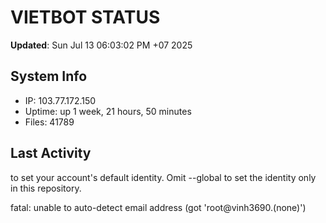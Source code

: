 # VIETBOT STATUS
**Updated**: Sun Jul 13 06:03:02 PM +07 2025

## System Info
- IP: 103.77.172.150
- Uptime: up 1 week, 21 hours, 50 minutes
- Files: 41789

## Last Activity

to set your account's default identity.
Omit --global to set the identity only in this repository.

fatal: unable to auto-detect email address (got 'root@vinh3690.(none)')
